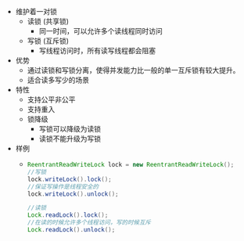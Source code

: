- 维护着一对锁
	- 读锁 (共享锁)
		- 同一时间，可以允许多个读线程同时访问
	- 写锁 (互斥锁)
		- 写线程访问时，所有读写线程都会阻塞
- 优势
	- 通过读锁和写锁分离，使得并发能力比一般的单一互斥锁有较大提升。
	- 适合读多写少的场景
- 特性
	- 支持公平非公平
	- 支持重入
	- 锁降级
		- 写锁可以降级为读锁
		- 读锁不能升级为写锁
- 样例
	- ```java
	  ReentrantReadWriteLock lock = new ReentrantReadWriteLock();
	  //写锁
	  lock.writeLock().lock();
	  //保证写操作是线程安全的
	  lock.writeLock().unlock();
	  
	  //读锁
	  Lock.readLock().lock();
	  //在读的时候允许多个线程访问，写的时候互斥
	  Lock.readLock().unlock();
	  ```